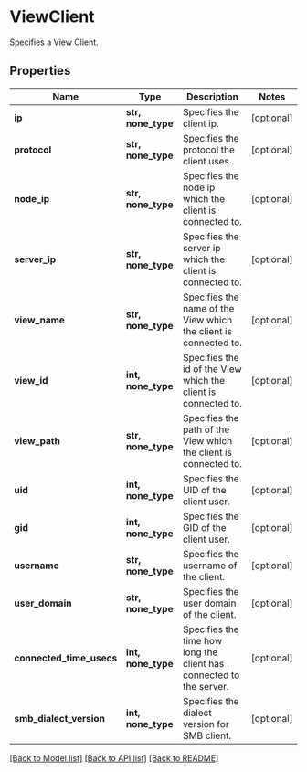 # ViewClient

Specifies a View Client.

## Properties
Name | Type | Description | Notes
------------ | ------------- | ------------- | -------------
**ip** | **str, none_type** | Specifies the client ip. | [optional] 
**protocol** | **str, none_type** | Specifies the protocol the client uses. | [optional] 
**node_ip** | **str, none_type** | Specifies the node ip which the client is connected to. | [optional] 
**server_ip** | **str, none_type** | Specifies the server ip which the client is connected to. | [optional] 
**view_name** | **str, none_type** | Specifies the name of the View which the client is connected to. | [optional] 
**view_id** | **int, none_type** | Specifies the id of the View which the client is connected to. | [optional] 
**view_path** | **str, none_type** | Specifies the path of the View which the client is connected to. | [optional] 
**uid** | **int, none_type** | Specifies the UID of the client user. | [optional] 
**gid** | **int, none_type** | Specifies the GID of the client user. | [optional] 
**username** | **str, none_type** | Specifies the username of the client. | [optional] 
**user_domain** | **str, none_type** | Specifies the user domain of the client. | [optional] 
**connected_time_usecs** | **int, none_type** | Specifies the time how long the client has connected to the server. | [optional] 
**smb_dialect_version** | **int, none_type** | Specifies the dialect version for SMB client. | [optional] 

[[Back to Model list]](../README.md#documentation-for-models) [[Back to API list]](../README.md#documentation-for-api-endpoints) [[Back to README]](../README.md)


